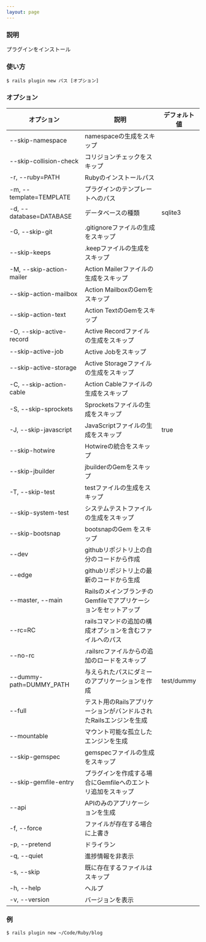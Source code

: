 ```yaml
---
layout: page
---
```


### 説明

プラグインをインストール

### 使い方

    $ rails plugin new パス [オプション]

### オプション

| オプション               | 説明                                                                             | デフォルト値 |
| ------------------------ | -------------------------------------------------------------------------------- | ------------ |
| --skip-namespace         | namespaceの生成をスキップ                                                        |              |
| --skip-collision-check   | コリジョンチェックをスキップ                                                     |              |
| -r, --ruby=PATH          | Rubyのインストールパス                                                           |              |
| -m, --template=TEMPLATE  | プラグインのテンプレートへのパス                                                 |              |
| -d, --database=DATABASE  | データベースの種類                                                               | sqlite3      |
| -G, --skip-git           | .gitignoreファイルの生成をスキップ                                               |              |
| --skip-keeps             | .keepファイルの生成をスキップ                                                    |              |
| -M, --skip-action-mailer | Action Mailerファイルの生成をスキップ                                            |              |
| --skip-action-mailbox    | Action MailboxのGemをスキップ                                                    |              |
| --skip-action-text       | Action TextのGemをスキップ                                                       |              |
| -O, --skip-active-record | Active Recordファイルの生成をスキップ                                            |              |
| --skip-active-job        | Active Jobをスキップ                                                             |              |
| --skip-active-storage    | Active Storageファイルの生成をスキップ                                           |              |
| -C, --skip-action-cable  | Action Cableファイルの生成をスキップ                                             |              |
| -S, --skip-sprockets     | Sprocketsファイルの生成をスキップ                                                |              |
| -J, --skip-javascript    | JavaScriptファイルの生成をスキップ                                               | true         |
| --skip-hotwire           | Hotwireの統合をスキップ                                                          |              |
| --skip-jbuilder          | jbuilderのGemをスキップ                                                          |              |
| -T, --skip-test          | testファイルの生成をスキップ                                                     |              |
| --skip-system-test       | システムテストファイルの生成をスキップ                                           |              |
| --skip-bootsnap          | bootsnapのGem をスキップ                                                         |              |
| --dev                    | githubリポジトリ上の自分のコードから作成                                         |              |
| --edge                   | githubリポジトリ上の最新のコードから生成                                         |              |
| --master, --main         | RailsのメインブランチのGemfileでアプリケーションをセットアップ |              |
| --rc=RC                  | railsコマンドの追加の構成オプションを含むファイルへのパス                        |              |
| --no-rc                  | .railsrcファイルからの追加のロードをスキップ                                     |              |
| --dummy-path=DUMMY_PATH  | 与えられたパスにダミーのアプリケーションを作成                                   | test/dummy   |
| --full                   | テスト用のRailsアプリケーションがバンドルされたRailsエンジンを生成               |              |
| --mountable              | マウント可能な孤立したエンジンを生成                                             |              |
| --skip-gemspec           | gemspecファイルの生成をスキップ                                                  |              |
| --skip-gemfile-entry     | プラグインを作成する場合にGemfileへのエントリ追加をスキップ                      |              |
| --api                    | APIのみのアプリケーションを生成                                                  |              |
| -f, --force              | ファイルが存在する場合に上書き                                                   |              |
| -p, --pretend            | ドライラン                                                                       |              |
| -q, --quiet              | 進捗情報を非表示                                                                 |              |
| -s, --skip               | 既に存在するファイルはスキップ                                           |              |
| -h, --help               | ヘルプ                                                                           |              |
| -v, --version            | バージョンを表示                                                                 |              |

### 例

    $ rails plugin new ~/Code/Ruby/blog
